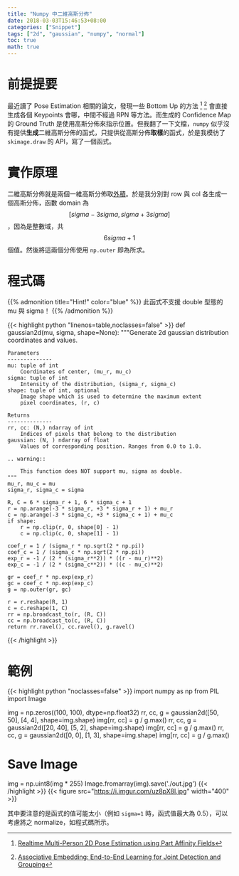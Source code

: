 ```yaml
---
title: "Numpy 中二維高斯分佈"
date: 2018-03-03T15:46:53+08:00
categories: ["Snippet"]
tags: ["2d", "gaussian", "numpy", "normal"]
toc: true
math: true
---
```


# 前提提要

最近讀了 Pose Estimation 相關的論文，發現一些 Bottom Up 的方法 [^1] [^2] 會直接生成各個 Keypoints 會哪，中間不經過 RPN 等方法。而生成的 Confidence Map 的 Ground Truth 是使用高斯分佈來指示位置。但我翻了一下文檔，`numpy` 似乎沒有提供**生成**二維高斯分佈的函式，只提供從高斯分佈**取樣**的函式，於是我模彷了 `skimage.draw` 的 API，寫了一個函式。

[^1]: [Realtime Multi-Person 2D Pose Estimation using Part Affinity Fields](https://arxiv.org/abs/1611.08050)
[^2]: [Associative Embedding: End-to-End Learning for Joint Detection and Grouping](https://arxiv.org/abs/1611.05424)

# 實作原理

二維高斯分佈就是兩個一維高斯分佈取[外積](https://en.wikipedia.org/wiki/Outer_product#Definition_(matrix_multiplication))。於是我分別對 row 與 col 各生成一個高斯分佈，函數 domain 為 $$ [sigma-3sigma, sigma+3sigma] $$，因為是整數域，共 $$ 6sigma + 1 $$ 個值。然後將這兩個分佈使用 `np.outer` 即為所求。

# 程式碼

{{% admonition title="Hint!" color="blue" %}}
此函式不支援 double 型態的 mu 與 sigma！
{{% /admonition %}}

{{< highlight python "linenos=table,noclasses=false" >}}
def gaussian2d(mu, sigma, shape=None):
    """Generate 2d gaussian distribution coordinates and values.

    Parameters
    --------------
    mu: tuple of int
        Coordinates of center, (mu_r, mu_c)
    sigma: tuple of int
        Intensity of the distribution, (sigma_r, sigma_c)
    shape: tuple of int, optional
        Image shape which is used to determine the maximum extent
        pixel coordinates, (r, c)

    Returns
    --------------
    rr, cc: (N,) ndarray of int
        Indices of pixels that belong to the distribution
    gaussian: (N, ) ndarray of float
        Values of corresponding position. Ranges from 0.0 to 1.0.

    .. warning::

        This function does NOT support mu, sigma as double.
    """
    mu_r, mu_c = mu
    sigma_r, sigma_c = sigma

    R, C = 6 * sigma_r + 1, 6 * sigma_c + 1
    r = np.arange(-3 * sigma_r, +3 * sigma_r + 1) + mu_r
    c = np.arange(-3 * sigma_c, +3 * sigma_c + 1) + mu_c
    if shape:
        r = np.clip(r, 0, shape[0] - 1)
        c = np.clip(c, 0, shape[1] - 1)

    coef_r = 1 / (sigma_r * np.sqrt(2 * np.pi))
    coef_c = 1 / (sigma_c * np.sqrt(2 * np.pi))
    exp_r = -1 / (2 * (sigma_r**2)) * ((r - mu_r)**2)
    exp_c = -1 / (2 * (sigma_c**2)) * ((c - mu_c)**2)

    gr = coef_r * np.exp(exp_r)
    gc = coef_c * np.exp(exp_c)
    g = np.outer(gr, gc)

    r = r.reshape(R, 1)
    c = c.reshape(1, C)
    rr = np.broadcast_to(r, (R, C))
    cc = np.broadcast_to(c, (R, C))
    return rr.ravel(), cc.ravel(), g.ravel()
{{< /highlight >}}

# 範例

{{< highlight python "noclasses=false" >}}
import numpy as np
from PIL import Image

img = np.zeros((100, 100), dtype=np.float32)
rr, cc, g = gaussian2d([50, 50], [4, 4], shape=img.shape)
img[rr, cc] = g / g.max()
rr, cc, g = gaussian2d([20, 40], [5, 2], shape=img.shape)
img[rr, cc] = g / g.max()
rr, cc, g = gaussian2d([0, 0], [1, 3], shape=img.shape)
img[rr, cc] = g / g.max()

# Save Image
img = np.uint8(img * 255)
Image.fromarray(img).save('./out.jpg')
{{< /highlight >}}
{{< figure src="https://i.imgur.com/uz8pX8l.jpg" width="400" >}}

其中要注意的是函式的值可能太小（例如 `sigma=1` 時，函式值最大為 0.5），可以考慮將之 normalize，如程式碼所示。